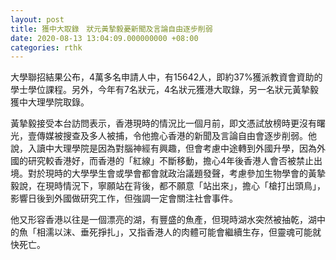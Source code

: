 ```yaml
---
layout: post
title: 獲中大取錄　狀元黃摯毅憂新聞及言論自由逐步削弱
date: 2020-08-13 13:04:09.000000000 +08:00
categories: rthk
---
```


大學聯招結果公布，4萬多名申請人中，有15642人，即約37%獲派教資會資助的學士學位課程。另外，今年有7名狀元，4名狀元獲港大取錄，另一名狀元黃摯毅獲中大理學院取錄。

黃摯毅接受本台訪問表示，香港現時的情況比一個月前，即文憑試放榜時更沒有曙光，壹傳媒被搜查及多人被捕，令他擔心香港的新聞及言論自由會逐步削弱。他說，入讀中大理學院是因為對腦神經有興趣，但會考慮中途轉到外國升學，因為外國的研究較香港好，而香港的「紅線」不斷移動，擔心4年後香港人會否被禁止出境。對於現時的大學學生會或學會都會就政治議題發聲，考慮參加生物學會的黃摯毅說，在現時情況下，寧願站在背後，都不願意「站出來」，擔心「槍打出頭鳥」，影響日後到外國做研究工作，但強調一定會關注社會事件。

他又形容香港以往是一個漂亮的湖，有豐盛的魚產，但現時湖水突然被抽乾，湖中的魚「相濡以沫、垂死掙扎」，又指香港人的肉體可能會繼續生存，但靈魂可能就快死亡。
